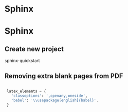 # Sphinx

# Sphinx

## Create new project



 sphinx-quickstart

## Removing extra blank pages from PDF

```python

 latex_elements = {
   'classoptions': ',openany,oneside',
   'babel': '\\usepackage[english]{babel}',
 }
```
